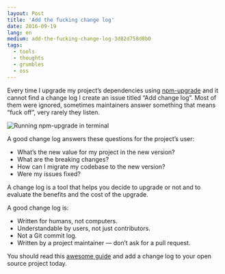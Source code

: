 ```yaml
---
layout: Post
title: 'Add the fucking change log'
date: 2016-09-19
lang: en
medium: add-the-fucking-change-log-3d82d758d8b0
tags:
  - tools
  - thoughts
  - grumbles
  - oss
---
```


Every time I upgrade my project’s dependencies using [npm-upgrade](https://github.com/th0r/npm-upgrade) and it cannot find a change log I create an issue titled “Add change log”. Most of them were ignored, sometimes maintainers answer something that means “fuck off”, very rarely they listen.

![Running npm-upgrade in terminal](/images/npm-upgrade.png)

A good change log answers these questions for the project’s user:

- What’s the new value for my project in the new version?
- What are the breaking changes?
- How can I migrate my codebase to the new version?
- Were my issues fixed?

A change log is a tool that helps you decide to upgrade or not and to evaluate the benefits and the cost of the upgrade.

A good change log is:

- Written for humans, not computers.
- Understandable by users, not just contributors.
- Not a Git commit log.
- Written by a project maintainer — don’t ask for a pull request.

You should read this [awesome guide](http://keepachangelog.com/) and add a change log to your open source project today.
